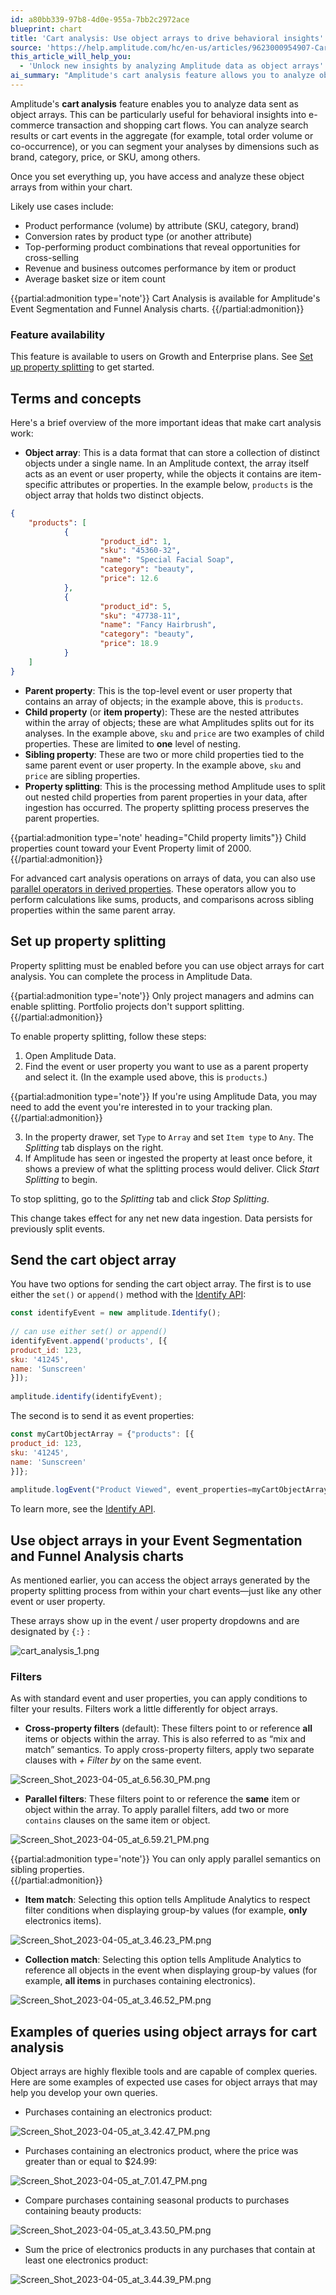 ```yaml
---
id: a80bb339-97b8-4d0e-955a-7bb2c2972ace
blueprint: chart
title: 'Cart analysis: Use object arrays to drive behavioral insights'
source: 'https://help.amplitude.com/hc/en-us/articles/9623000954907-Cart-analysis-Use-object-arrays-to-drive-behavioral-insights'
this_article_will_help_you:
  - 'Unlock new insights by analyzing Amplitude data as object arrays'
ai_summary: "Amplitude's cart analysis feature allows you to analyze object arrays for insights into e-commerce transactions. You can analyze data in aggregate or segment it by dimensions like brand, category, or price. This feature is available on Growth and Enterprise plans. To use it, set up property splitting in Amplitude Data. You can send the cart object array using the Identify API or event properties. Once set up, access and analyze the arrays in your Event Segmentation and Funnel Analysis charts. Apply filters like cross-property and parallel filters for detailed analysis. Object arrays enable complex queries for cart analysis."
---
```

Amplitude's **cart analysis** feature enables you to analyze data sent as object arrays. This can be particularly useful for behavioral insights into e-commerce transaction and shopping cart flows. You can analyze search results or cart events in the aggregate (for example, total order volume or co-occurrence), or you can segment your analyses by dimensions such as brand, category, price, or SKU, among others.

Once you set everything up, you have access and analyze these object arrays from within your chart. 

Likely use cases include:

* Product performance (volume) by attribute (SKU, category, brand)
* Conversion rates by product type (or another attribute)
* Top-performing product combinations that reveal opportunities for cross-selling
* Revenue and business outcomes performance by item or product
* Average basket size or item count

{{partial:admonition type='note'}}
Cart Analysis is available for Amplitude's Event Segmentation and Funnel Analysis charts.
{{/partial:admonition}}

### Feature availability

This feature is available to users on Growth and Enterprise plans. See [Set up property splitting](#set-up-property-splitting) to get started. 

## Terms and concepts

Here's a brief overview of the more important ideas that make cart analysis work:

* **Object array**: This is a data format that can store a collection of distinct objects under a single name. In an Amplitude context, the array itself acts as an event or user property, while the objects it contains are item-specific attributes or properties. In the example below, `products` is the object array that holds two distinct objects.

```json
{
	"products": [
			{
					"product_id": 1,
					"sku": "45360-32",
					"name": "Special Facial Soap",
					"category": "beauty",
					"price": 12.6
			},
			{
					"product_id": 5,
					"sku": "47738-11",
					"name": "Fancy Hairbrush",
					"category": "beauty",
					"price": 18.9
			}
	]
}
```

* **Parent property**: This is the top-level event or user property that contains an array of objects; in the example above, this is `products`.
* **Child property** (or **item property**): These are the nested attributes within the array of objects; these are what Amplitudes splits out for its analyses. In the example above, `sku` and `price` are two examples of child properties. These are limited to **one** level of nesting.
* **Sibling property**: These are two or more child properties tied to the same parent event or user property. In the example above, `sku` and `price` are sibling properties.
* **Property splitting**: This is the processing method Amplitude uses to split out nested child properties from parent properties in your data, after ingestion has occurred. The property splitting process preserves the parent properties.  
  
{{partial:admonition type='note' heading="Child property limits"}}
Child properties count toward your Event Property limit of 2000.
{{/partial:admonition}}

For advanced cart analysis operations on arrays of data, you can also use [parallel operators in derived properties](/docs/data/derived-properties#parallel-operators). These operators allow you to perform calculations like sums, products, and comparisons across sibling properties within the same parent array.

## Set up property splitting

Property splitting must be enabled before you can use object arrays for cart analysis. You can complete the process in Amplitude Data.

{{partial:admonition type='note'}}
Only project managers and admins can enable splitting. Portfolio projects don't support splitting.
{{/partial:admonition}}

To enable property splitting, follow these steps:

1. Open Amplitude Data.
2. Find the event or user property you want to use as a parent property and select it. (In the example used above, this is `products`.)  
  
  {{partial:admonition type='note'}}
  If you're using Amplitude Data, you may need to add the event you're interested in to your tracking plan.
  {{/partial:admonition}}

3. In the property drawer, set `Type` to `Array` and set `Item type` to `Any`. The *Splitting* tab displays on the right.
4. If Amplitude has seen or ingested the property at least once before, it shows a preview of what the splitting process would deliver. Click *Start Splitting* to begin.  
  
To stop splitting, go to the *Splitting* tab and click *Stop Splitting*.

This change takes effect for any net new data ingestion. Data persists for previously split events.

## Send the cart object array

You have two options for sending the cart object array. The first is to use either the `set()` or `append()` method with the [Identify API](/docs/apis/analytics/identify):

```js
const identifyEvent = new amplitude.Identify();  
  
// can use either set() or append()   
identifyEvent.append('products', [{  
product_id: 123,  
sku: '41245',  
name: 'Sunscreen'  
}]);  
  
amplitude.identify(identifyEvent);
```

The second is to send it as event properties:

```js
const myCartObjectArray = {"products": [{  
product_id: 123,  
sku: '41245',  
name: 'Sunscreen'   
}]};  
  
amplitude.logEvent("Product Viewed", event_properties=myCartObjectArray)
```

To learn more, see the [Identify API](/docs/apis/analytics/identify).

## Use object arrays in your Event Segmentation and Funnel Analysis charts

As mentioned earlier, you can access the object arrays generated by the property splitting process from within your chart events—just like any other event or user property.

These arrays show up in the event / user property dropdowns and are designated by `{:}` :

![cart_analysis_1.png](/docs/output/img/charts/cart-analysis-1-png.png)

### Filters

As with standard event and user properties, you can apply conditions to filter your results. Filters work a little differently for object arrays. 

* **Cross-property filters** (default): These filters point to or reference **all** items or objects within the array. This is also referred to as “mix and match” semantics. To apply cross-property filters, apply two separate clauses with *+ Filter by* on the same event.

![Screen_Shot_2023-04-05_at_6.56.30_PM.png](/docs/output/img/charts/screen-shot-2023-04-05-at-6-56-30-pm-png.png)

* **Parallel filters**: These filters point to or reference the **same** item or object within the array. To apply parallel filters, add two or more `contains` clauses on the same item or object.

![Screen_Shot_2023-04-05_at_6.59.21_PM.png](/docs/output/img/charts/screen-shot-2023-04-05-at-6-59-21-pm-png.png)  
  
{{partial:admonition type='note'}}
You can only apply parallel semantics on sibling properties.  
{{/partial:admonition}}

* **Item match**: Selecting this option tells Amplitude Analytics to respect filter conditions when displaying group-by values (for example, **only** electronics items).

![Screen_Shot_2023-04-05_at_3.46.23_PM.png](/docs/output/img/charts/screen-shot-2023-04-05-at-3-46-23-pm-png.png)

* **Collection match**: Selecting this option tells Amplitude Analytics to reference all objects in the event when displaying group-by values (for example, **all items** in purchases containing electronics).

![Screen_Shot_2023-04-05_at_3.46.52_PM.png](/docs/output/img/charts/screen-shot-2023-04-05-at-3-46-52-pm-png.png)

## Examples of queries using object arrays for cart analysis

Object arrays are highly flexible tools and are capable of complex queries. Here are some examples of expected use cases for object arrays that may help you develop your own queries.

* Purchases containing an electronics product:

![Screen_Shot_2023-04-05_at_3.42.47_PM.png](/docs/output/img/charts/screen-shot-2023-04-05-at-3-42-47-pm-png.png)

* Purchases containing an electronics product, where the price was greater than or equal to $24.99:

![Screen_Shot_2023-04-05_at_7.01.47_PM.png](/docs/output/img/charts/screen-shot-2023-04-05-at-7-01-47-pm-png.png)

* Compare purchases containing seasonal products to purchases containing beauty products:

![Screen_Shot_2023-04-05_at_3.43.50_PM.png](/docs/output/img/charts/screen-shot-2023-04-05-at-3-43-50-pm-png.png)

* Sum the price of electronics products in any purchases that contain at least one electronics product:

![Screen_Shot_2023-04-05_at_3.44.39_PM.png](/docs/output/img/charts/screen-shot-2023-04-05-at-3-44-39-pm-png.png)
